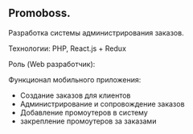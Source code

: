 ## Promoboss.
Разработка системы администрирования заказов.

Технологии: PHP, React.js + Redux

Роль (Web разработчик):

Функционал мобильного приложения:
- Создание заказов для клиентов
- Администрирование и сопровождение заказов
- Добавление промоутеров в систему
- закрепление промоутеров за заказами  
